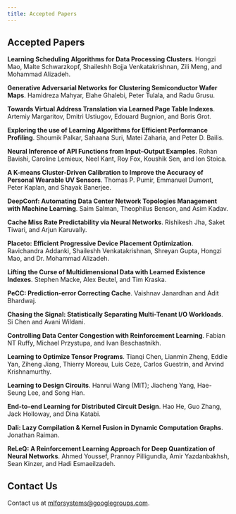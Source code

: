 ```yaml
---
title: Accepted Papers
---
```


<div class="inner clearfix">
    <section class="main-content accepted_papers_section">
        <h2>Accepted Papers</h2>
        <p><b>Learning Scheduling Algorithms for Data Processing Clusters</b>. Hongzi Mao, Malte Schwarzkopf, Shaileshh Bojja Venkatakrishnan, Zili Meng, and Mohammad Alizadeh.</p>
        <p><b>Generative Adversarial Networks for Clustering Semiconductor Wafer Maps</b>. Hamidreza Mahyar, Elahe Ghalebi, Peter Tulala, and Radu Grusu.</p>
        <p><b>Towards Virtual Address Translation via Learned Page Table Indexes</b>. Artemiy Margaritov, Dmitri Ustiugov, Edouard Bugnion, and Boris Grot.</p>
        <p><b>Exploring the use of Learning Algorithms for Efficient Performance Profiling</b>. Shoumik Palkar, Sahaana Suri, Matei Zaharia, and Peter D. Bailis.</p>
        <p><b>Neural Inference of API Functions from Input–Output Examples</b>. Rohan Bavishi, Caroline Lemieux, Neel Kant, Roy Fox, Koushik Sen, and Ion Stoica.</p>
        <p><b>A K-means Cluster-Driven Calibration to Improve the Accuracy of Personal Wearable UV Sensors</b>. Thomas P. Pumir, Emmanuel Dumont, Peter Kaplan, and Shayak Banerjee.</p>
        <p><b>DeepConf: Automating Data Center Network Topologies Management with Machine Learning</b>. Saim Salman, Theophilus Benson, and Asim Kadav.</p>
        <p><b>Cache Miss Rate Predictability via Neural Networks</b>. Rishikesh Jha, Saket Tiwari, and Arjun Karuvally.</p>
        <p><b>Placeto: Efficient Progressive Device Placement Optimization</b>. Ravichandra Addanki, Shaileshh Venkatakrishnan, Shreyan Gupta, Hongzi Mao, and Dr. Mohammad Alizadeh.</p>
        <p><b>Lifting the Curse of Multidimensional Data with Learned Existence Indexes</b>. Stephen Macke, Alex Beutel, and Tim Kraska.</p>
        <p><b>PeCC: Prediction-error Correcting Cache</b>. Vaishnav Janardhan and Adit Bhardwaj.</p>
        <p><b>Chasing the Signal: Statistically Separating Multi-Tenant I/O Workloads</b>. Si Chen and Avani Wildani.</p>
        <p><b>Controlling Data Center Congestion with Reinforcement Learning</b>. Fabian NT Ruffy, Michael Przystupa, and Ivan Beschastnikh.</p>
        <p><b>Learning to Optimize Tensor Programs</b>. Tianqi Chen, Lianmin Zheng, Eddie Yan, Ziheng Jiang, Thierry Moreau, Luis Ceze, Carlos Guestrin, and Arvind Krishnamurthy.</p>
        <p><b>Learning to Design Circuits</b>. Hanrui Wang (MIT); Jiacheng Yang, Hae-Seung Lee, and Song Han.</p>
        <p><b>End-to-end Learning for Distributed Circuit Design</b>. Hao He, Guo Zhang, Jack Holloway, and Dina Katabi.</p>
        <p><b>Dali: Lazy Compilation & Kernel Fusion in Dynamic Computation Graphs</b>. Jonathan Raiman.</p>
        <p><b>ReLeQ: A Reinforcement Learning Approach for Deep Quantization of Neural Networks</b>. Ahmed Youssef, Prannoy Pilligundla, Amir Yazdanbakhsh, Sean Kinzer, and Hadi Esmaeilzadeh.</p>
    </section>
</div>
<div class="contact-us-section">
    <div class="inner clearfix">
        <section class="main-content">
            <h2>Contact Us</h2>
            <p>
                Contact us at <a href="mailto:mlforsystems@googlegroups.com">mlforsystems@googlegroups.com</a>.
            </p>
        </section>
    </div>
</div>

